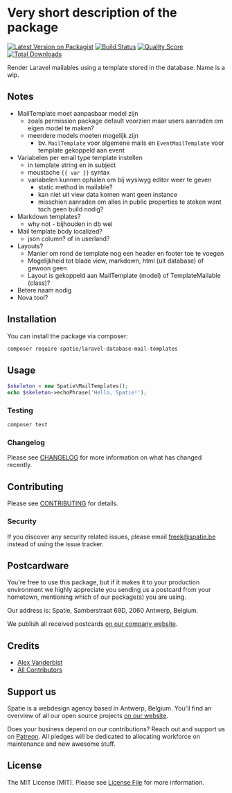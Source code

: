 # Very short description of the package

[![Latest Version on Packagist](https://img.shields.io/packagist/v/spatie/laravel-database-mail-templates.svg?style=flat-square)](https://packagist.org/packages/spatie/laravel-database-mail-templates)
[![Build Status](https://img.shields.io/travis/spatie/laravel-database-mail-templates/master.svg?style=flat-square)](https://travis-ci.org/spatie/laravel-database-mail-templates)
[![Quality Score](https://img.shields.io/scrutinizer/g/spatie/laravel-database-mail-templates.svg?style=flat-square)](https://scrutinizer-ci.com/g/spatie/laravel-database-mail-templates)
[![Total Downloads](https://img.shields.io/packagist/dt/spatie/laravel-database-mail-templates.svg?style=flat-square)](https://packagist.org/packages/spatie/laravel-database-mail-templates)

Render Laravel mailables using a template stored in the database. Name is a wip.

## Notes

- MailTemplate moet aanpasbaar model zijn
    - zoals permission package default voorzien maar users aanraden om eigen model te maken?
    - meerdere models moeten mogelijk zijn
        - bv. `MailTemplate` voor algemene mails en `EventMailTemplate` voor template gekoppeld aan event
- Variabelen per email type template instellen
    - in template string en in subject
    - moustache `{{ var }}` syntax
    - variabelen kunnen ophalen om bij wysiwyg editor weer te geven 
        - static method in mailable? 
        - kan niet uit view data komen want geen instance
        - misschien aanraden om alles in public properties te steken want toch geen build nodig?
- Markdown templates?
    - why not - bijhouden in db wel
- Mail template body localized?
    - json column? of in userland?
- Layouts?
    - Manier om rond de template nog een header en footer toe te voegen
    - Mogelijkheid tot blade view, markdown, html (uit database) of gewoon geen
    - Layout is gekoppeld aan MailTemplate (model) of TemplateMailable (class)?
- Betere naam nodig
- Nova tool?

## Installation

You can install the package via composer:

```bash
composer require spatie/laravel-database-mail-templates
```

## Usage

``` php
$skeleton = new Spatie\MailTemplates();
echo $skeleton->echoPhrase('Hello, Spatie!');
```

### Testing

``` bash
composer test
```

### Changelog

Please see [CHANGELOG](CHANGELOG.md) for more information on what has changed recently.

## Contributing

Please see [CONTRIBUTING](CONTRIBUTING.md) for details.

### Security

If you discover any security related issues, please email freek@spatie.be instead of using the issue tracker.

## Postcardware

You're free to use this package, but if it makes it to your production environment we highly appreciate you sending us a postcard from your hometown, mentioning which of our package(s) you are using.

Our address is: Spatie, Samberstraat 69D, 2060 Antwerp, Belgium.

We publish all received postcards [on our company website](https://spatie.be/en/opensource/postcards).

## Credits

- [Alex Vanderbist](https://github.com/alexvanderbist)
- [All Contributors](../../contributors)

## Support us

Spatie is a webdesign agency based in Antwerp, Belgium. You'll find an overview of all our open source projects [on our website](https://spatie.be/opensource).

Does your business depend on our contributions? Reach out and support us on [Patreon](https://www.patreon.com/spatie). 
All pledges will be dedicated to allocating workforce on maintenance and new awesome stuff.

## License

The MIT License (MIT). Please see [License File](LICENSE.md) for more information.
